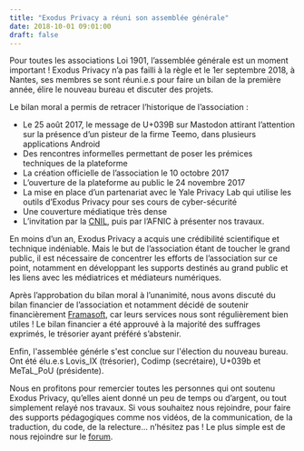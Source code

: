 ```yaml
---
title: "Exodus Privacy a réuni son assemblée générale"
date: 2018-10-01 09:01:00
draft: false
---
```


Pour toutes les associations Loi 1901, l’assemblée générale est un moment important ! Exodus Privacy n’a pas failli à la règle et le 1er septembre 2018, à Nantes, ses membres se sont réuni.e.s pour faire un bilan de la première année, élire le nouveau bureau et discuter des projets.

Le bilan moral a permis de retracer l’historique de l’association :

* Le 25 août 2017, le message de U+039B sur Mastodon attirant l’attention sur la présence d’un pisteur de la firme Teemo, dans plusieurs applications Android
* Des rencontres informelles permettant de poser les prémices techniques de la plateforme
* La création officielle de l’association le 10 octobre 2017
* L’ouverture de la plateforme au public le 24 novembre 2017
* La mise en place d’un partenariat avec le Yale Privacy Lab qui utilise les outils d’Exodus Privacy pour ses cours de cyber-sécurité
* Une couverture médiatique très dense
* L’invitation par la [CNIL](https://exodus-privacy.eu.org/post/retour-sur-notre-rencontre-avec-la-cnil/), puis par l’AFNIC à présenter nos travaux.

En moins d’un an, Exodus Privacy a acquis une crédibilité scientifique et technique indéniable. Mais le but de l’association étant de toucher le grand public, il est nécessaire de concentrer les efforts de l’association sur ce point, notamment en développant les supports destinés au grand public et les liens avec les médiatrices et médiateurs numériques.

Après l’approbation du bilan moral à l’unanimité, nous avons discuté du bilan financier de l’association et notamment décidé de soutenir financièrement [Framasoft](https://framasoft.org/fr/), car leurs services nous sont régulièrement bien utiles ! Le bilan financier a été approuvé à la majorité des suffrages exprimés, le trésorier ayant préféré s’abstenir.

Enfin, l'assemblée générle s'est conclue sur l'élection du nouveau bureau. Ont été élu.e.s Lovis_IX (trésorier), Codimp (secrétaire), U+039b et MeTaL_PoU (présidente).

Nous en profitons pour remercier toutes les personnes qui ont soutenu Exodus Privacy, qu’elles aient donné un peu de temps ou d’argent, ou tout simplement relayé nos travaux. Si vous souhaitez nous rejoindre, pour faire des supports pédagogiques comme nos vidéos, de la communication, de la traduction, du code, de la relecture… n’hésitez pas ! Le plus simple est de nous rejoindre sur le [forum](https://forum.exodus-privacy.eu.org/).
